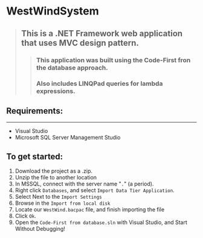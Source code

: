 # WestWindSystem

> ## This is a .NET Framework web application that uses MVC design pattern.
>> ### This application was built using the Code-First fron the database approach.
>> ### Also includes LINQPad queries for lambda expressions.


## Requirements:

---

- Visual Studio
- Microsoft SQL Server Management Studio

## To get started:

1. Download the project as a .zip.
1. Unzip the file to another location
1. In MSSQL, connect with the server name "`.`" (a period).
1. Right click `Databases`, and select `Import Data Tier Application`.
1. Select Next to the ```Import Settings```
1. Browse in the ```Import from local disk```
1. Locate our ```WestWind.bacpac``` file, and finish importing the file
1. Click `Ok`.
1. Open the ```Code-First from database.sln``` with Visual Studio, and Start Without Debugging!
